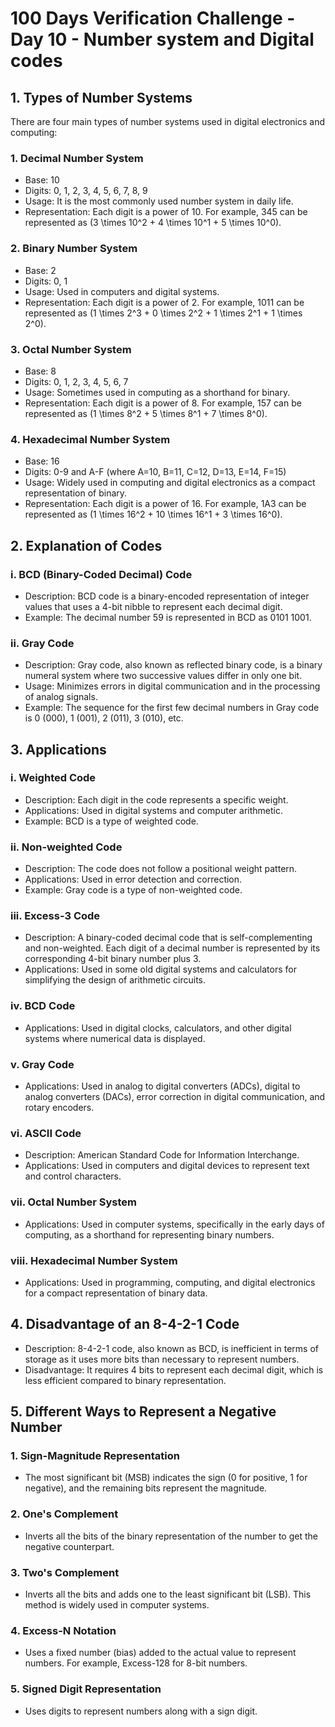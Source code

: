 # 100 Days Verification Challenge - Day 10 - Number system and Digital codes

## 1. Types of Number Systems

There are four main types of number systems used in digital electronics and computing:

### 1. Decimal Number System
- Base: 10
- Digits: 0, 1, 2, 3, 4, 5, 6, 7, 8, 9
- Usage: It is the most commonly used number system in daily life.
- Representation: Each digit is a power of 10. For example, 345 can be represented as \(3 \times 10^2 + 4 \times 10^1 + 5 \times 10^0\).

### 2. Binary Number System
- Base: 2
- Digits: 0, 1
- Usage: Used in computers and digital systems.
- Representation: Each digit is a power of 2. For example, 1011 can be represented as \(1 \times 2^3 + 0 \times 2^2 + 1 \times 2^1 + 1 \times 2^0\).

### 3. Octal Number System
- Base: 8
- Digits: 0, 1, 2, 3, 4, 5, 6, 7
- Usage: Sometimes used in computing as a shorthand for binary.
- Representation: Each digit is a power of 8. For example, 157 can be represented as \(1 \times 8^2 + 5 \times 8^1 + 7 \times 8^0\).

### 4. Hexadecimal Number System
- Base: 16
- Digits: 0-9 and A-F (where A=10, B=11, C=12, D=13, E=14, F=15)
- Usage: Widely used in computing and digital electronics as a compact representation of binary.
- Representation: Each digit is a power of 16. For example, 1A3 can be represented as \(1 \times 16^2 + 10 \times 16^1 + 3 \times 16^0\).

## 2. Explanation of Codes

### i. BCD (Binary-Coded Decimal) Code
- Description: BCD code is a binary-encoded representation of integer values that uses a 4-bit nibble to represent each decimal digit.
- Example: The decimal number 59 is represented in BCD as 0101 1001.

### ii. Gray Code
- Description: Gray code, also known as reflected binary code, is a binary numeral system where two successive values differ in only one bit.
- Usage: Minimizes errors in digital communication and in the processing of analog signals.
- Example: The sequence for the first few decimal numbers in Gray code is 0 (000), 1 (001), 2 (011), 3 (010), etc.

## 3. Applications

### i. Weighted Code
- Description: Each digit in the code represents a specific weight.
- Applications: Used in digital systems and computer arithmetic.
- Example: BCD is a type of weighted code.

### ii. Non-weighted Code
- Description: The code does not follow a positional weight pattern.
- Applications: Used in error detection and correction.
- Example: Gray code is a type of non-weighted code.

### iii. Excess-3 Code
- Description: A binary-coded decimal code that is self-complementing and non-weighted. Each digit of a decimal number is represented by its corresponding 4-bit binary number plus 3.
- Applications: Used in some old digital systems and calculators for simplifying the design of arithmetic circuits.

### iv. BCD Code
- Applications: Used in digital clocks, calculators, and other digital systems where numerical data is displayed.

### v. Gray Code
- Applications: Used in analog to digital converters (ADCs), digital to analog converters (DACs), error correction in digital communication, and rotary encoders.

### vi. ASCII Code
- Description: American Standard Code for Information Interchange.
- Applications: Used in computers and digital devices to represent text and control characters.

### vii. Octal Number System
- Applications: Used in computer systems, specifically in the early days of computing, as a shorthand for representing binary numbers.

### viii. Hexadecimal Number System
- Applications: Used in programming, computing, and digital electronics for a compact representation of binary data.

## 4. Disadvantage of an 8-4-2-1 Code
- Description: 8-4-2-1 code, also known as BCD, is inefficient in terms of storage as it uses more bits than necessary to represent numbers.
- Disadvantage: It requires 4 bits to represent each decimal digit, which is less efficient compared to binary representation.

## 5. Different Ways to Represent a Negative Number

### 1. Sign-Magnitude Representation
- The most significant bit (MSB) indicates the sign (0 for positive, 1 for negative), and the remaining bits represent the magnitude.

### 2. One's Complement
- Inverts all the bits of the binary representation of the number to get the negative counterpart.

### 3. Two's Complement
- Inverts all the bits and adds one to the least significant bit (LSB). This method is widely used in computer systems.

### 4. Excess-N Notation
- Uses a fixed number (bias) added to the actual value to represent numbers. For example, Excess-128 for 8-bit numbers.

### 5. Signed Digit Representation
- Uses digits to represent numbers along with a sign digit.
